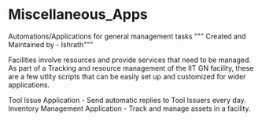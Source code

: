 # Miscellaneous_Apps
Automations/Applications for general management tasks
""" Created and Maintained by - Ishrath"""

Facilities involve resources and provide services that need to be managed. As part of a Tracking and resource management of the IIT GN facility, these are a few utlity scripts that can be easily set up and customized for wider applications.

Tool Issue Application - Send automatic replies to Tool Issuers every day.
Inventory Management Application - Track and manage assets in a facility.
